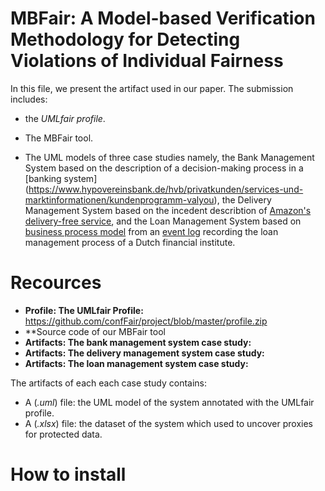 # MBFair: A Model-based Verification Methodology for Detecting Violations of Individual Fairness

In this file, we present the artifact used in our paper. The submission includes:
* the *UMLfair profile*.

* The MBFair tool.

* The UML models of three case studies namely, the Bank Management System based on the description of a decision-making process in a [banking system] (https://www.hypovereinsbank.de/hvb/privatkunden/services-und-marktinformationen/kundenprogramm-valyou), the Delivery Management System based on the incedent describtion of [Amazon's delivery-free service](https://www.bloomberg.com/graphics/2016-amazon-same-day/), and the Loan Management System based on [business process model](https://link.springer.com/chapter/10.1007/978-3-319-92901-9_19) from an [event log](https://www.win.tue.nl/bpi/doku.php?id=2012:challenge) recording the loan management process of a Dutch financial institute. 

# Recources

* **Profile: The UMLfair Profile:** https://github.com/confFair/project/blob/master/profile.zip
* **Source code of our MBFair tool
* **Artifacts: The bank management system case study:** 
* **Artifacts: The delivery management system case study:** 
* **Artifacts: The loan management system case study:** 

The artifacts of each each case study contains: 
* A (*.uml*) file: the UML model of the system annotated with the UMLfair profile.
* A (*.xlsx*) file: the dataset of the system which used to uncover proxies for protected data. 

# How to install



